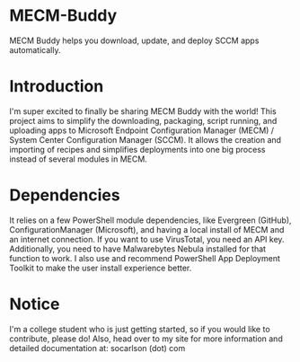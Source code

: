 # MECM-Buddy
MECM Buddy helps you download, update, and deploy SCCM apps automatically. 

# Introduction
I'm super excited to finally be sharing MECM Buddy with the world! This project aims to simplify the downloading, packaging, script running, and uploading apps to Microsoft Endpoint Configuration Manager (MECM) / System Center Configuration Manager (SCCM). It allows the creation and importing of recipes and simplifies deployments into one big process instead of several modules in MECM. 

# Dependencies
It relies on a few PowerShell module dependencies, like Evergreen (GitHub), ConfigurationManager (Microsoft), and having a local install of MECM and an internet connection. If you want to use VirusTotal, you need an API key. Additionally, you need to have Malwarebytes Nebula installed for that function to work. I also use and recommend PowerShell App Deployment Toolkit to make the user install experience better. 

# Notice
I'm a college student who is just getting started, so if you would like to contribute, please do! 
Also, head over to my site for more information and detailed documentation at: socarlson (dot) com
